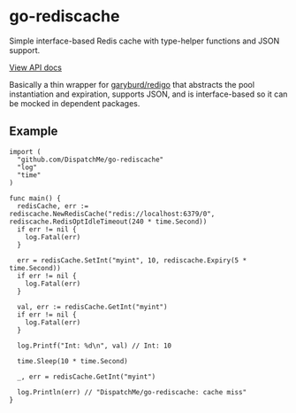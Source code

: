 # go-rediscache
Simple interface-based Redis cache with type-helper functions and JSON support.

[View API docs](https://godoc.org/github.com/DispatchMe/go-rediscache)

Basically a thin wrapper for [garyburd/redigo](https://github.com/garyburd/redigo) that abstracts the pool instantiation and expiration, supports JSON, and is interface-based so it can be mocked in dependent packages.

## Example
```
import (
  "github.com/DispatchMe/go-rediscache"
  "log"
  "time"
)

func main() {
  redisCache, err := rediscache.NewRedisCache("redis://localhost:6379/0", rediscache.RedisOptIdleTimeout(240 * time.Second))
  if err != nil {
    log.Fatal(err)
  }

  err = redisCache.SetInt("myint", 10, rediscache.Expiry(5 * time.Second))
  if err != nil {
    log.Fatal(err)
  }

  val, err := redisCache.GetInt("myint")
  if err != nil {
    log.Fatal(err)
  }

  log.Printf("Int: %d\n", val) // Int: 10

  time.Sleep(10 * time.Second)

  _, err = redisCache.GetInt("myint")

  log.Println(err) // "DispatchMe/go-rediscache: cache miss"
}
```
